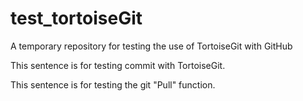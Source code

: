 # test_tortoiseGit
A temporary repository for testing the use of TortoiseGit with GitHub

This sentence is for testing commit with TortoiseGit.

This sentence is for testing the git "Pull" function.
